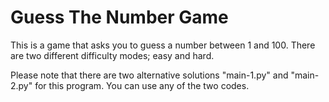 # Guess The Number Game

This is a game that asks you to guess a number between 1 and 100. There are two different difficulty modes; easy and hard.

Please note that there are two alternative solutions "main-1.py" and "main-2.py" for this program. You can use any of the two codes.
